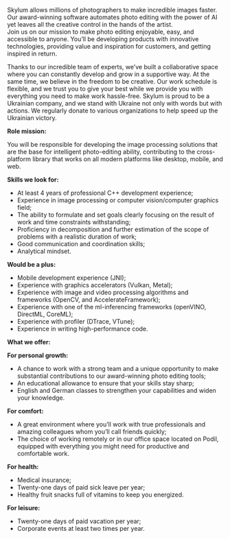 Skylum allows millions of photographers to make incredible images faster. Our
award-winning software automates photo editing with the power of AI yet leaves
all the creative control in the hands of the artist.  
Join us on our mission to make photo editing enjoyable, easy, and accessible
to anyone. You’ll be developing products with innovative technologies,
providing value and inspiration for customers, and getting inspired in return.

Thanks to our incredible team of experts, we’ve built a collaborative space
where you can constantly develop and grow in a supportive way. At the same
time, we believe in the freedom to be creative. Our work schedule is flexible,
and we trust you to give your best while we provide you with everything you
need to make work hassle-free. Skylum is proud to be a Ukrainian company, and
we stand with Ukraine not only with words but with actions. We regularly
donate to various organizations to help speed up the Ukrainian victory.

**Role mission:**

You will be responsible for developing the image processing solutions that are
the base for intelligent photo-editing ability, contributing to the cross-
platform library that works on all modern platforms like desktop, mobile, and
web.

**Skills we look for:**

  * At least 4 years of professional C++ development experience;
  * Experience in image processing or computer vision/computer graphics field;
  * The ability to formulate and set goals clearly focusing on the result of work and time constraints withstanding;
  * Proficiency in decomposition and further estimation of the scope of problems with a realistic duration of work;
  * Good communication and coordination skills;
  * Analytical mindset.

**Would be a plus:**

  * Mobile development experience (JNI);
  * Experience with graphics accelerators (Vulkan, Metal);
  * Experience with image and video processing algorithms and frameworks (OpenCV, and AccelerateFramework);
  * Experience with one of the ml-inferencing frameworks (openVINO, DirectML, CoreML);
  * Experience with profiler (DTrace, VTune);
  * Experience in writing high-performance code.

**What we offer:**

**For personal growth:**

  * A chance to work with a strong team and a unique opportunity to make substantial contributions to our award-winning photo editing tools;
  * An educational allowance to ensure that your skills stay sharp;
  * English and German classes to strengthen your capabilities and widen your knowledge.

**For comfort:**

  * A great environment where you’ll work with true professionals and amazing colleagues whom you’ll call friends quickly;
  * The choice of working remotely or in our office space located on Podil, equipped with everything you might need for productive and comfortable work.

**For health:**

  * Medical insurance;
  * Twenty-one days of paid sick leave per year;
  * Healthy fruit snacks full of vitamins to keep you energized.

**For leisure:**

  * Twenty-one days of paid vacation per year;
  * Corporate events at least two times per year.